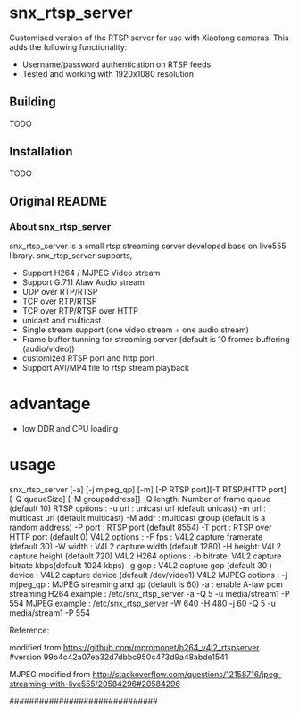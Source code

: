 # snx_rtsp_server

Customised version of the RTSP server for use with Xiaofang cameras. This adds
the following functionality:

* Username/password authentication on RTSP feeds
* Tested and working with 1920x1080 resolution

## Building

TODO

## Installation

TODO

## Original README

### About snx_rtsp_server ###

snx_rtsp_server is a small rtsp streaming server developed base on live555 library. snx_rtsp_server supports,

*  Support H264 / MJPEG Video stream
*  Support G.711 Alaw Audio stream
*  UDP over RTP/RTSP 
*  TCP over RTP/RTSP 
*  TCP over RTP/RTSP over HTTP
*  unicast and multicast
*  Single stream support (one video stream + one audio stream) 
*  Frame buffer tunning for streaming server (default is 10 frames buffering (audio/video))
*  customized RTSP port and http port
*  Support AVI/MP4 file to rtsp stream playback 

# advantage

* low DDR and CPU loading 

# usage


   snx_rtsp_server [-a] [-j mjpeg_qp] [-m] [-P RTSP port][-T RTSP/HTTP port][-Q queueSize] [-M groupaddress]]
         -Q length: Number of frame queue  (default 10)
         RTSP options :
         -u url   : unicast url (default unicast)
         -m url   : multicast url (default multicast)
         -M addr  : multicast group   (default is a random address)
         -P port  : RTSP port (default 8554)
         -T port  : RTSP over HTTP port (default 0)
         V4L2 options :
         -F fps   : V4L2 capture framerate (default 30)
         -W width : V4L2 capture width (default 1280)
         -H height: V4L2 capture height (default 720)
         V4L2 H264 options :
         -b bitrate: V4L2 capture bitrate kbps(default 1024 kbps)
         -g gop   : V4L2 capture gop (default 30 )
         device   : V4L2 capture device (default /dev/video1)
         V4L2 MJPEG options :
         -j  mjpeg_qp     : MJPEG streaming and qp (default is 60)
         -a       : enable A-law pcm streaming 
         H264 example   : /etc/snx_rtsp_server -a -Q 5 -u media/stream1 -P 554
         MJPEG example   : /etc/snx_rtsp_server -W 640 -H 480 -j 60 -Q 5 -u media/stream1 -P 554


Reference: 

   modified from https://github.com/mpromonet/h264_v4l2_rtspserver
   #version 99b4c42a07ea32d7dbbc950c473d9a48abde1541

   MJPEG modified from http://stackoverflow.com/questions/12158716/jpeg-streaming-with-live555/20584296#20584296

##############################
